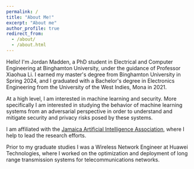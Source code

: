 ```yaml
---
permalink: /
title: "About Me!"
excerpt: "About me"
author_profile: true
redirect_from: 
  - /about/
  - /about.html
---
```


Hello! I'm Jordan Madden, a PhD student in Electrical and Computer Engineering at Binghamton University, under the guidance of Professor Xiaohua Li. I earned my master's degree from Binghamton University in Spring 2024, and I graduated with a Bachelor's degree in Electronics Engineering from the University of the West Indies, Mona in 2021.

At a high level, I am interested in machine learning and security. More specifically I am interested in studying the behavior of machine learning systems from an adversarial perspective in order to understand and mitigate security and privacy risks posed by these systems.

I am affiliated with the [Jamaica Artificial Intelligence Association](https://jaia.org.jm/), where I help to lead the research efforts.

Prior to my graduate studies I was a Wireless Network Engineer at Huawei Technologies, where I worked on the optimization and deployment of long range transmission systems for telecommunications networks.
